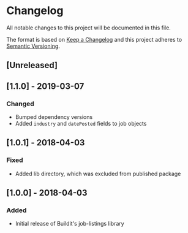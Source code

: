# Changelog
All notable changes to this project will be documented in this file.

The format is based on [Keep a Changelog](http://keepachangelog.com/en/1.0.0/)
and this project adheres to [Semantic Versioning](http://semver.org/spec/v2.0.0.html).

## [Unreleased]


## [1.1.0] - 2019-03-07

### Changed
- Bumped dependency versions
- Added `industry` and `datePosted` fields to job objects


## [1.0.1] - 2018-04-03

### Fixed
- Added lib directory, which was excluded from published package


## [1.0.0] - 2018-04-03

### Added
- Initial release of Buildit's job-listings library
